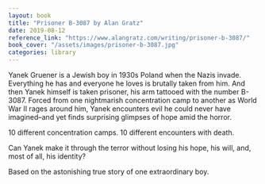 ```yaml
---
layout: book
title: "Prisoner B-3087 by Alan Gratz"
date: 2019-08-12
reference_link: "https://www.alangratz.com/writing/prisoner-b-3087/"
book_cover: "/assets/images/prisoner-b-3087.jpg"
categories: library
---
```


Yanek Gruener is a Jewish boy in 1930s Poland when the Nazis invade. Everything he has and everyone he loves is brutally taken from him. And then Yanek himself is taken prisoner, his arm tattooed with the number B-3087. Forced from one nightmarish concentration camp to another as World War II rages around him, Yanek encounters evil he could never have imagined–and yet finds surprising glimpses of hope amid the horror.

10 different concentration camps. 10 different encounters with death.

Can Yanek make it through the terror without losing his hope, his will, and, most of all, his identity?

Based on the astonishing true story of one extraordinary boy.
